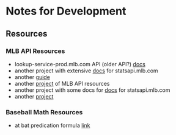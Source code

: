 # Notes for Development

## Resources 

### MLB API Resources
* lookup-service-prod.mlb.com API (older API?) [docs](https://appac.github.io/mlb-data-api-docs/) 
* another project with extensive [docs](https://github.com/toddrob99/MLB-StatsAPI/wiki/Endpoints) for statsapi.mlb.com
* another [guide](https://www.xstats.org/articles/2021/8/27/scraping-the-mlb-api-using-node)
* another [project](https://github.com/mlb-ranking/mlb-dashboard) of MLB API resources
* another project with some docs for [docs](https://github.com/brianhaferkamp/mlbapidata) for statsapi.mlb.com
* another [project](https://billpetti.github.io/baseballr/)

### Baseball Math Resources
* at bat predication formula [link](https://community.fangraphs.com/the-outcome-machine-predicting-at-bats-before-they-happen/)